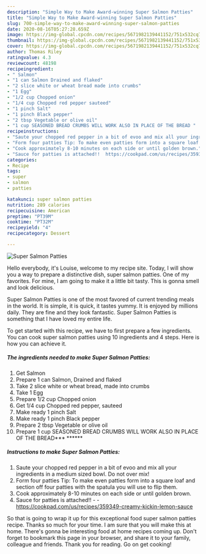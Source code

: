 ```yaml
---
description: "Simple Way to Make Award-winning Super Salmon Patties"
title: "Simple Way to Make Award-winning Super Salmon Patties"
slug: 700-simple-way-to-make-award-winning-super-salmon-patties
date: 2020-08-16T05:27:28.659Z
image: https://img-global.cpcdn.com/recipes/5671982139441152/751x532cq70/super-salmon-patties-recipe-main-photo.jpg
thumbnail: https://img-global.cpcdn.com/recipes/5671982139441152/751x532cq70/super-salmon-patties-recipe-main-photo.jpg
cover: https://img-global.cpcdn.com/recipes/5671982139441152/751x532cq70/super-salmon-patties-recipe-main-photo.jpg
author: Thomas Riley
ratingvalue: 4.3
reviewcount: 48198
recipeingredient:
- " Salmon"
- "1 can Salmon Drained and flaked"
- "2 slice white or wheat bread made into crumbs"
- "1 Egg"
- "1/2 cup Chopped onion"
- "1/4 cup Chopped red pepper sauteed"
- "1 pinch Salt"
- "1 pinch Black pepper"
- "2 tbsp Vegetable or olive oil"
- "1 cup SEASONED BREAD CRUMBS WILL WORK ALSO IN PLACE OF THE BREAD "
recipeinstructions:
- "Saute your chopped red pepper in a bit of evoo and mix all your ingredients in a medium sized bowl. Do not over mix!"
- "Form four patties Tip: To make even patties form into a square loaf and section off four patties with the spatula you will use to flip them."
- "Cook approximately 8-10 minutes on each side or until golden brown."
- "Sauce for patties is attached!!  https://cookpad.com/us/recipes/359349-creamy-kickin-lemon-sauce"
categories:
- Recipe
tags:
- super
- salmon
- patties

katakunci: super salmon patties 
nutrition: 289 calories
recipecuisine: American
preptime: "PT39M"
cooktime: "PT32M"
recipeyield: "4"
recipecategory: Dessert

---
```



![Super Salmon Patties](https://img-global.cpcdn.com/recipes/5671982139441152/751x532cq70/super-salmon-patties-recipe-main-photo.jpg)

Hello everybody, it's Louise, welcome to my recipe site. Today, I will show you a way to prepare a distinctive dish, super salmon patties. One of my favorites. For mine, I am going to make it a little bit tasty. This is gonna smell and look delicious.

Super Salmon Patties is one of the most favored of current trending meals in the world. It is simple, it is quick, it tastes yummy. It is enjoyed by millions daily. They are fine and they look fantastic. Super Salmon Patties is something that I have loved my entire life.




To get started with this recipe, we have to first prepare a few ingredients. You can cook super salmon patties using 10 ingredients and 4 steps. Here is how you can achieve it.

<!--inarticleads1-->

##### The ingredients needed to make Super Salmon Patties:

1. Get  Salmon
1. Prepare 1 can Salmon, Drained and flaked
1. Take 2 slice white or wheat bread, made into crumbs
1. Take 1 Egg
1. Prepare 1/2 cup Chopped onion
1. Get 1/4 cup Chopped red pepper, sauteed
1. Make ready 1 pinch Salt
1. Make ready 1 pinch Black pepper
1. Prepare 2 tbsp Vegetable or olive oil
1. Prepare 1 cup SEASONED BREAD CRUMBS WILL WORK ALSO IN PLACE OF THE BREAD*** ******




<!--inarticleads2-->

##### Instructions to make Super Salmon Patties:

1. Saute your chopped red pepper in a bit of evoo and mix all your ingredients in a medium sized bowl. Do not over mix!
1. Form four patties Tip: To make even patties form into a square loaf and section off four patties with the spatula you will use to flip them.
1. Cook approximately 8-10 minutes on each side or until golden brown.
1. Sauce for patties is attached!! -  - https://cookpad.com/us/recipes/359349-creamy-kickin-lemon-sauce




So that is going to wrap it up for this exceptional food super salmon patties recipe. Thanks so much for your time. I am sure that you will make this at home. There's gonna be interesting food at home recipes coming up. Don't forget to bookmark this page in your browser, and share it to your family, colleague and friends. Thank you for reading. Go on get cooking!
